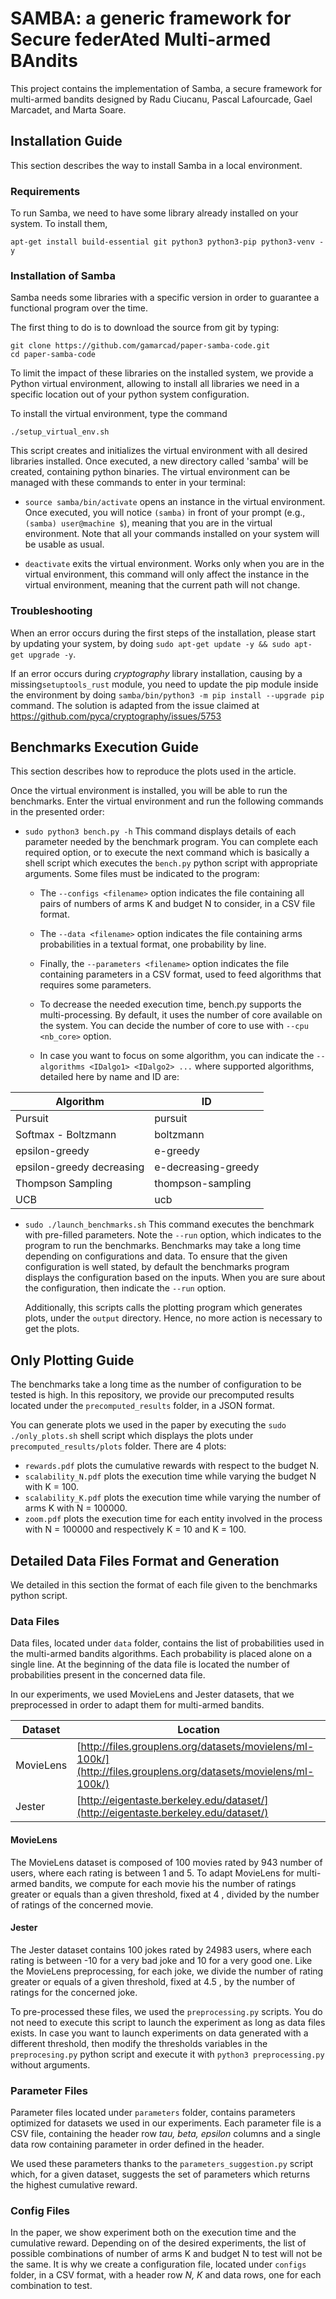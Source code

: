 # SAMBA: a generic framework for Secure federAted Multi-armed BAndits
This project contains the implementation of Samba, a secure framework for multi-armed bandits designed by
Radu Ciucanu, Pascal Lafourcade, Gael Marcadet, and Marta Soare.

## Installation Guide
This section describes the way to install Samba in a local environment.

### Requirements
To run Samba, we need to have some library already installed on your system.
To install them, 
```shell
apt-get install build-essential git python3 python3-pip python3-venv -y
```

### Installation of Samba

Samba needs some libraries with a specific version in order to guarantee
a functional program over the time.

The first thing to do is to download the source from git by typing:
```shell
git clone https://github.com/gamarcad/paper-samba-code.git
cd paper-samba-code
```

To limit the impact of these libraries on the installed system, we provide a
Python virtual environment, allowing to install all libraries we need in a
specific location out of your python system configuration.

To install the virtual environment, type the command
```shell 
./setup_virtual_env.sh
```
This script creates and initializes the virtual environment with all desired libraries installed.
Once executed, a new directory called 'samba' will be created, containing python binaries.
The virtual environment can be managed with these commands to enter in your terminal:

- `source samba/bin/activate` opens an instance in the virtual environment.
    Once executed, you will notice `(samba)` in front of your prompt (e.g., `(samba) user@machine $`), meaning that
    you are in the virtual environment. Note that all your commands installed on
    your system will be usable as usual.
    
- `deactivate` exits the virtual environment.
    Works only when you are in the virtual environment, this command will only affect
    the instance in the virtual environment, meaning that the current path will not change.

### Troubleshooting
When an error occurs during the first steps of the installation, please start by updating your system,
by doing `sudo apt-get update -y && sudo apt-get upgrade -y`.

If an error occurs during *cryptography* library installation, causing by a missing`setuptools_rust` module,
you need to update the pip module inside the environment by doing `samba/bin/python3 -m pip install --upgrade pip` command.
The solution is adapted from the issue claimed at https://github.com/pyca/cryptography/issues/5753

## Benchmarks Execution Guide
This section describes how to reproduce the plots used in the article.

Once the virtual environment is installed, you will be able to run the benchmarks.
Enter the virtual environment and run the following commands in the presented order:

- `sudo python3 bench.py -h`
    This command displays details of each parameter needed by the benchmark program.
    You can complete each required option, or to execute the next command which is basically
    a shell script which executes the `bench.py` python script with appropriate arguments. 
    Some files must be indicated to the program:
    - The `--configs <filename>` option indicates the file containing all pairs of numbers of arms K and budget N to consider,
        in a CSV file format. 
      
    - The `--data <filename>` option indicates the file containing arms probabilities in a textual format, one probability by line.
        
    - Finally, the `--parameters <filename>` option indicates the file containing parameters in a CSV format, used to feed algorithms that
        requires some parameters.

    - To decrease the needed execution time, bench.py supports the multi-processing.
By default, it uses the number of core available on the system.
You can decide the number of core to use with `--cpu <nb_core>` option.

    - In case you want to focus on some algorithm, you can indicate the `--algorithms <IDalgo1> <IDalgo2> ...`
    where supported algorithms, detailed here by name and ID are:
    
| Algorithm | ID |
| --- | --- |
| Pursuit | pursuit | 
| Softmax - Boltzmann | boltzmann | 
| epsilon-greedy | e-greedy |  
| epsilon-greedy decreasing | e-decreasing-greedy |
| Thompson Sampling | thompson-sampling |
| UCB | ucb |


    
- `sudo ./launch_benchmarks.sh`
    This command executes the benchmark with pre-filled parameters.
    Note the `--run` option, which indicates to the program to run the benchmarks.
    Benchmarks may take a long time depending on configurations and data.
    To ensure that the given configuration is well stated, by default the benchmarks program
    displays the configuration based on the inputs.
    When you are sure about the configuration, then indicate the `--run` option.

    Additionally, this scripts calls the plotting program which generates plots, 
    under the `output` directory.
    Hence, no more action is necessary to get the plots.
  
## Only Plotting Guide
The benchmarks take a long time as the number of configuration to be tested is high.
In this repository, we provide our precomputed results located under the `precomputed_results`
folder, in a JSON format.

You can generate plots we used in the paper by executing the `sudo ./only_plots.sh` shell script which 
displays the plots under `precomputed_results/plots` folder.
There are 4 plots:
- `rewards.pdf` plots the cumulative rewards with respect to the budget N.
- `scalability_N.pdf` plots the execution time while varying the budget N with K = 100.
- `scalability_K.pdf` plots the execution time while varying the number of arms K with N = 100000.
- `zoom.pdf` plots the execution time for each entity involved in the process with N = 100000 and respectively K = 10 and K = 100.

## Detailed Data Files Format and Generation
We detailed in this section the format of each file given to the benchmarks python script.

### Data Files 
Data files, located under `data` folder, contains the list of probabilities used in the multi-armed bandits algorithms.
Each probability is placed alone on a single line.
At the beginning of the data file is located the number of probabilities present in the
concerned data file.

In our experiments, we used MovieLens and Jester datasets, that we
preprocessed in order to adapt them for multi-armed bandits.

| Dataset | Location |
| --- | --- |
| MovieLens| [http://files.grouplens.org/datasets/movielens/ml-100k/](http://files.grouplens.org/datasets/movielens/ml-100k/)
| Jester | [http://eigentaste.berkeley.edu/dataset/](http://eigentaste.berkeley.edu/dataset/)

#### MovieLens
The MovieLens dataset is composed of 100 movies rated by 943 number of users, where each rating is between 1 and 5. To
adapt MovieLens for multi-armed bandits, we compute for each movie his the number of ratings greater or equals than a
given threshold, fixed at 4 , divided by the number of ratings of the concerned movie.

#### Jester
The Jester dataset contains 100 jokes rated by 24983 users, where each rating is between -10 for a very bad joke and 10 for
a very good one. Like the MovieLens preprocessing, for each joke, we divide the number of rating greater or equals of a
given threshold, fixed at 4.5 , by the number of ratings for the concerned joke.


To pre-processed these files, we used the `preprocessing.py` scripts.
You do not need to execute this script to launch the experiment as long as data files exists.
In case you want to launch experiments on data generated with a different threshold, then modify
the thresholds variables in the `preprocesing.py` python script and execute it with `python3 preprocessing.py` 
without arguments.


### Parameter Files
Parameter files located under `parameters` folder, contains parameters optimized for datasets we used in our experiments.
Each parameter file is a CSV file, containing the header row *tau, beta, epsilon* columns and a single data row containing
parameter in order defined in the header.

We used these parameters thanks to the `parameters_suggestion.py` script which, for a given dataset, 
suggests the set of parameters which returns the highest cumulative reward.


### Config Files
In the paper, we show experiment both on the execution time and the cumulative reward.
Depending on of the desired experiments, the list of possible combinations of number of arms K and budget N to test
will not be the same.
It is why we create a configuration file, located under `configs` folder, in a CSV format, with a header row *N, K* and data rows, one for each 
combination to test. 

